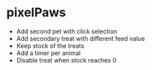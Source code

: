 # pixelPaws
- Add second pet with click selection
- Add secondary treat with different feed value
- Keep stock of the treats
- Add a timer per animal
- Disable treat when stock reaches 0